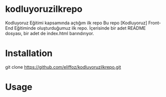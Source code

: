 # kodluyoruzilkrepo
Kodluyoruz Eğitimi kapsamında açtığım ilk repo
Bu repo [Kodluyoruz] Front-End Eğitiminde oluşturduğumuz ilk repo. İçerisinde bir adet README dosyası, bir adet de index.html barındırıyor.
# Installation
git clone https://github.com/eliffoz/kodluyoruzilkrepo.git
# Usage 

